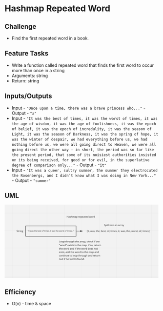 # Hashmap Repeated Word

## Challenge 
- Find the first repeated word in a book.

## Feature Tasks
- Write a function called repeated word that finds the first word to occur more than once in a string
- Arguments: string
- Return: string

## Inputs/Outputs
- Input - `"Once upon a time, there was a brave princess who..."` - Output - `"a"`
- Input - `"It was the best of times, it was the worst of times, it was the age of wisdom, it was the age of foolishness, it was the epoch of belief, it was the epoch of incredulity, it was the season of Light, it was the season of Darkness, it was the spring of hope, it was the winter of despair, we had everything before us, we had nothing before us, we were all going direct to Heaven, we were all going direct the other way – in short, the period was so far like the present period, that some of its noisiest authorities insisted on its being received, for good or for evil, in the superlative degree of comparison only..."` - Output - `"it"`
- Input - `"It was a queer, sultry summer, the summer they electrocuted the Rosenbergs, and I didn’t know what I was doing in New York..."` - Output - `"summer"`

## UML
![](challenge31.png)

## Efficiency
- O(n) - time & space
